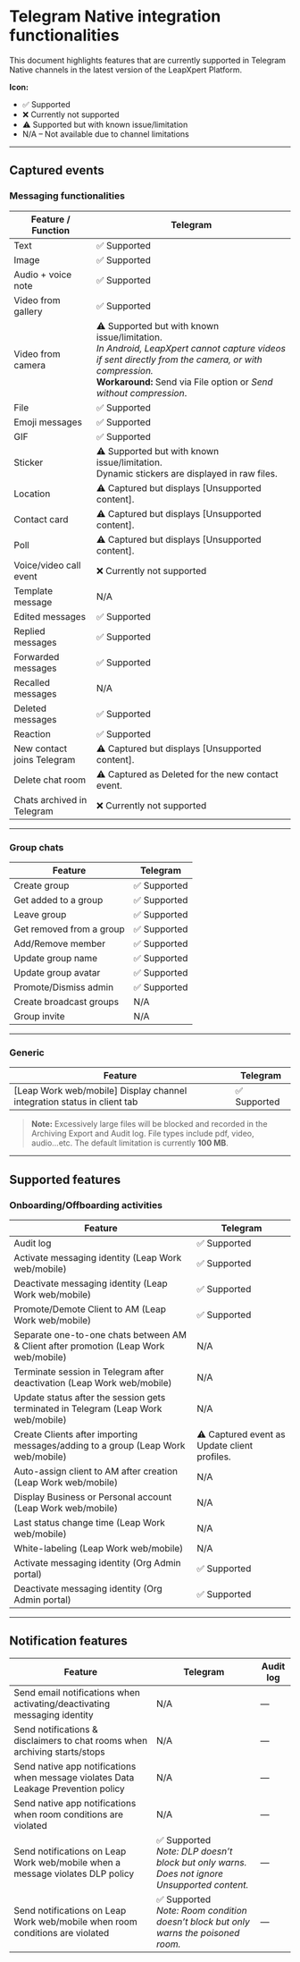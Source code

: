 # Telegram Native integration functionalities

This document highlights features that are currently supported in Telegram Native channels in the latest version of the LeapXpert Platform.

**Icon:**
- ✅ Supported  
- ❌ Currently not supported  
- ⚠️ Supported but with known issue/limitation  
- N/A – Not available due to channel limitations  

---

## Captured events

### Messaging functionalities

| Feature / Function        | Telegram                                                                 |
|---------------------------|--------------------------------------------------------------------------|
| Text                      | ✅ Supported                                                             |
| Image                     | ✅ Supported                                                             |
| Audio + voice note        | ✅ Supported                                                             |
| Video from gallery        | ✅ Supported                                                             |
| Video from camera         | ⚠️ Supported but with known issue/limitation. <br>*In Android, LeapXpert cannot capture videos if sent directly from the camera, or with compression.*<br> **Workaround:** Send via File option or *Send without compression*. |
| File                      | ✅ Supported                                                             |
| Emoji messages            | ✅ Supported                                                             |
| GIF                       | ✅ Supported                                                             |
| Sticker                   | ⚠️ Supported but with known issue/limitation. <br>Dynamic stickers are displayed in raw files. |
| Location                  | ⚠️ Captured but displays [Unsupported content].                          |
| Contact card              | ⚠️ Captured but displays [Unsupported content].                          |
| Poll                      | ⚠️ Captured but displays [Unsupported content].                          |
| Voice/video call event    | ❌ Currently not supported                                                |
| Template message          | N/A                                                                      |
| Edited messages           | ✅ Supported                                                             |
| Replied messages          | ✅ Supported                                                             |
| Forwarded messages        | ✅ Supported                                                             |
| Recalled messages         | N/A                                                                      |
| Deleted messages          | ✅ Supported                                                             |
| Reaction                  | ✅ Supported                                                             |
| New contact joins Telegram| ⚠️ Captured but displays [Unsupported content].                          |
| Delete chat room          | ⚠️ Captured as Deleted for the new contact event.                        |
| Chats archived in Telegram| ❌ Currently not supported                                                |

---

### Group chats

| Feature                   | Telegram  |
|----------------------------|-----------|
| Create group               | ✅ Supported |
| Get added to a group       | ✅ Supported |
| Leave group                | ✅ Supported |
| Get removed from a group   | ✅ Supported |
| Add/Remove member          | ✅ Supported |
| Update group name          | ✅ Supported |
| Update group avatar        | ✅ Supported |
| Promote/Dismiss admin      | ✅ Supported |
| Create broadcast groups    | N/A       |
| Group invite               | N/A       |

---

### Generic

| Feature                                                                 | Telegram  |
|--------------------------------------------------------------------------|-----------|
| [Leap Work web/mobile] Display channel integration status in client tab | ✅ Supported |

>**Note:** Excessively large files will be blocked and recorded in the Archiving Export and Audit log. File types include pdf, video, audio...etc. The default limitation is currently **100 MB**.  

---

## Supported features

### Onboarding/Offboarding activities

Feature                                                   | Telegram |
-----------------------------------------------------------|----------|
 Audit log                                                        | ✅ Supported |
 | Activate messaging identity  (Leap Work web/mobile)                             | ✅ Supported |
Deactivate messaging identity (Leap Work web/mobile)                            | ✅ Supported |
Promote/Demote Client to AM (Leap Work web/mobile)                               | ✅ Supported |
Separate one-to-one chats between AM & Client after promotion (Leap Work web/mobile)  | N/A   |
Terminate session in Telegram after deactivation (Leap Work web/mobile)          | N/A      |
 Update status after the session gets terminated in Telegram (Leap Work web/mobile)  | N/A    |
Create Clients after importing messages/adding to a group (Leap Work web/mobile)  | ⚠️ Captured event as Update client profiles. |
Auto-assign client to AM after creation (Leap Work web/mobile)                  | N/A      |
Display Business or Personal account (Leap Work web/mobile)                       | N/A      |
Last status change time (Leap Work web/mobile)                                   | N/A      |
White-labeling (Leap Work web/mobile)                                            | N/A      |
Activate messaging identity  (Org Admin portal)                             | ✅ Supported |
Deactivate messaging identity  (Org Admin portal)                          | ✅ Supported |

---

## Notification features

| Feature                                                                                  | Telegram | Audit log |
|------------------------------------------------------------------------------------------|----------|-----------|
| Send email notifications when activating/deactivating messaging identity                 | N/A      | —         |
| Send notifications & disclaimers to chat rooms when archiving starts/stops               | N/A      | —         |
| Send native app notifications when message violates Data Leakage Prevention policy       | N/A      | —         |
| Send native app notifications when room conditions are violated                          | N/A      | —         |
| Send notifications on Leap Work web/mobile when a message violates DLP policy            | ✅ Supported <br>*Note: DLP doesn’t block but only warns. Does not ignore Unsupported content.* | — |
| Send notifications on Leap Work web/mobile when room conditions are violated             | ✅ Supported <br>*Note: Room condition doesn’t block but only warns the poisoned room.* | — |
